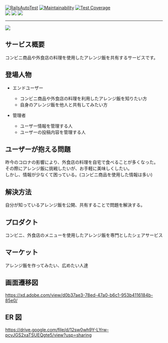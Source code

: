 [![RailsAutoTest](https://github.com/kazu-2020/arrangy/actions/workflows/rails_auto_test.yml/badge.svg?branch=main)](https://github.com/kazu-2020/arrangy/actions/workflows/rails_auto_test.yml)
[![Maintainability](https://api.codeclimate.com/v1/badges/01f99b03d82423a8365c/maintainability)](https://codeclimate.com/github/kazu-2020/arrangy/maintainability)
[![Test Coverage](https://api.codeclimate.com/v1/badges/01f99b03d82423a8365c/test_coverage)](https://codeclimate.com/github/kazu-2020/arrangy/test_coverage)
<br />
<img src="https://img.shields.io/badge/Ruby-v2.7.2-E50F0F?style=plastic&logo=Ruby&logoColor=E50F0F">
<img src="https://img.shields.io/badge/Rails-v6.0.3.5-CC0000?style=plastic">
<img src="https://img.shields.io/badge/Vue-v2.6.1.2-4FC08D?style=plastic&logo=Vue-dot-js">

<hr />
<img src='https://user-images.githubusercontent.com/64774307/120076985-1a858800-c0e3-11eb-9bbb-0030767b667f.png'>

## サービス概要

コンビニ商品や外食店の料理を使用したアレンジ飯を共有するサービスです。

## 登場人物

- エンドユーザー

  - コンビニ商品や外食店の料理を利用したアレンジ飯を知りたい方
  - 自身のアレンジ飯を他人と共有してみたい方

- 管理者
  - ユーザー情報を管理する人
  - ユーザーの投稿内容を管理する人

## ユーザーが抱える問題

昨今のコロナの影響により、外食店の料理を自宅で食べることが多くなった。<br>
その際にアレンジ飯に挑戦したいが、お手軽に美味しくしたい。<br>
しかし、情報が少なくて困っている。(コンビニ商品を使用した情報は多い)

## 解決方法

自分が知っているアレンジ飯を公開、共有することで問題を解決する。

## プロダクト

コンビニ、外食店のメニューを使用したアレンジ飯を専門としたシェアサービス

## マーケット

アレンジ飯を作ってみたい、広めたい人達

## 画面遷移図

https://xd.adobe.com/view/d0b37ae3-78ed-47a0-b6c1-953b4116184b-85e0/

## ER 図

https://drive.google.com/file/d/12sw0wh9Y-LYrw-pcvJGS2xaTSUEQgte5/view?usp=sharing
